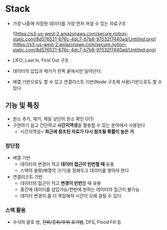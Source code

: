 # S**tack**

- 가장 나중에 저장된 데이터를 가장 먼저 꺼낼 수 있는 자료구조

  ![https://s3-us-west-2.amazonaws.com/secure.notion-static.com/8d576521-676c-4dc7-b7b8-97532f7440ad/Untitled.png](https://s3-us-west-2.amazonaws.com/secure.notion-static.com/8d576521-676c-4dc7-b7b8-97532f7440ad/Untitled.png)

- LIFO; Last In, First Out 구조
- 데이터의 삽입과 제거가 한쪽 끝에서만 일어난다.
- 배열 기반으로도 할 수 있고 연결리스트 기반(Node 구조체 사용)기반으로도 할 수 있다

## **기능 및 특징**

- 원소 추가, 제거, 제일 상단의 원소 확인 O(1)
- 구현하기 쉽고 간단하고 **시간지역성**을 활용할 수 있는 분야에서 사용된다
  - 시간지역성= **최근에 참조된 자료가 다시 참조될 확률이 높은 거**

### 장단점

- 배열 기반
  - 데이터의 변경이 적고 **데이터 접근이 빈번할 때** 유용
  - 스택의 용량(배열의 크기)을 정해두고 데이터를 쌓아야 한다
- 연결리스트 기반
  - 데이터의 접근이 적고 **변경이 빈번**할 때 유용
  - 중간에 데이터를 삽입가능/한번에 원하는 데이터의 접근이 불가능
  - 데이터 변경이 좀 더 복잡해져 시간이 오래 걸릴 수 있다.

### 스택 활용

- 수식의 괄호 쌍, ~~전위/중위/후위 표기법~~, DFS, Flood Fill 등
